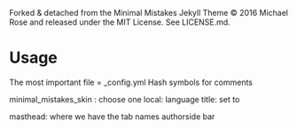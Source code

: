 Forked & detached from the Minimal Mistakes Jekyll Theme © 2016 Michael Rose and released under the MIT License. See LICENSE.md.

# Usage
The most important file = _config.yml 
Hash symbols for comments 

minimal_mistakes_skin : choose one
local: language
title: set to

masthead: where we have the tab names
authorside bar
